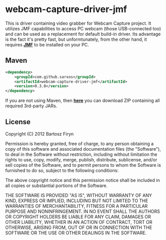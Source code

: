 # webcam-capture-driver-jmf

This is driver containing video grabber for Webcam Capture project. It utilizes JMF 
capabilities to access
PC webcam (those USB-connected too) and can be used as a replacement for default 
build-in driver. Its advantage is the
fact it's pretty fast, but unformtunately, from the other hand, it requires 
**[JMF](http://www.oracle.com/technetwork/java/javase/download-142937.html)** to be 
installed on your PC.

## Maven

```xml
<dependency>
	<groupId>com.github.sarxos</groupId>
	<artifactId>webcam-capture-driver-jmf</artifactId>
	<version>0.3.8</version>
</dependency>
```

If you are not using Maven, then **[here](http://www.sarxos.pl/repo/maven2/com/github/sarxos/webcam-capture-driver-jmf/0.3.8/webcam-capture-driver-jmf-0.3.8-dist.zip)**
you can download ZIP containing all required 3rd-party JARs.

## License

Copyright (C) 2012 Bartosz Firyn

Permission is hereby granted, free of charge, to any person obtaining a copy of this software and associated documentation files (the "Software"), to deal in the Software without restriction, including without limitation the rights to use, copy, modify, merge, publish, distribute, sublicense, and/or sell copies of the Software, and to permit persons to whom the Software is furnished to do so, subject to the following conditions:

The above copyright notice and this permission notice shall be included in all copies or substantial portions of the Software.

THE SOFTWARE IS PROVIDED "AS IS", WITHOUT WARRANTY OF ANY KIND, EXPRESS OR IMPLIED, INCLUDING BUT NOT LIMITED TO THE WARRANTIES OF MERCHANTABILITY, FITNESS FOR A PARTICULAR PURPOSE AND NONINFRINGEMENT. IN NO EVENT SHALL THE AUTHORS OR COPYRIGHT HOLDERS BE LIABLE FOR ANY CLAIM, DAMAGES OR OTHER LIABILITY, WHETHER IN AN ACTION OF CONTRACT, TORT OR OTHERWISE, ARISING FROM, OUT OF OR IN CONNECTION WITH THE SOFTWARE OR THE USE OR OTHER DEALINGS IN THE SOFTWARE.

